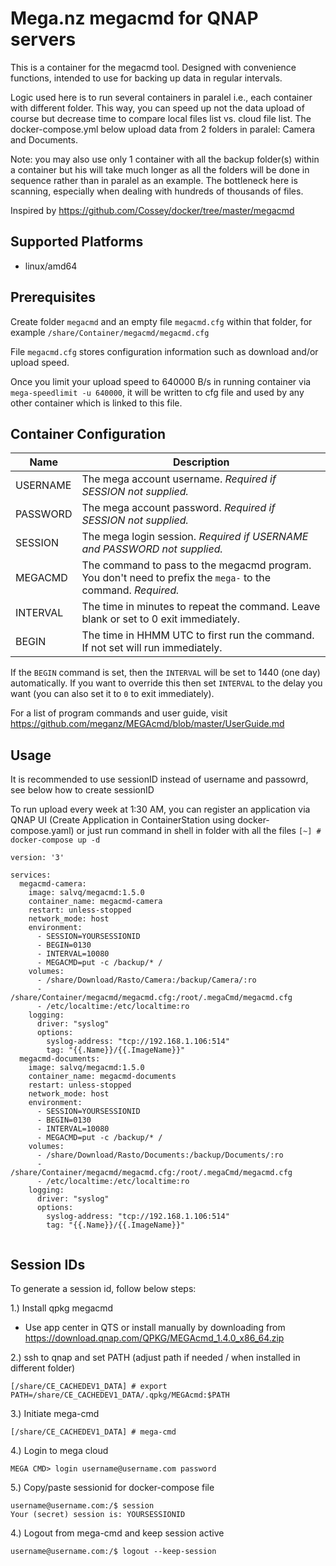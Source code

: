 # Mega.nz megacmd for QNAP servers

This is a container for the megacmd tool. Designed with convenience functions, intended to use for backing up data in regular intervals.

Logic used here is to run several containers in paralel i.e., each container with different folder. This way, you can speed up not the data upload of course but decrease time to compare local files list vs. cloud file list. The docker-compose.yml below upload data from 2 folders in paralel: Camera and Documents.

Note: you may also use only 1 container with all the backup folder(s) within a container but his will take much longer as all the folders will be done in sequence rather than in paralel as an example. The bottleneck here is scanning, especially when dealing with hundreds of thousands of files.

Inspired by https://github.com/Cossey/docker/tree/master/megacmd

## Supported Platforms

* linux/amd64

## Prerequisites

Create folder `megacmd` and an empty file `megacmd.cfg` within that folder, for example `/share/Container/megacmd/megacmd.cfg`

File `megacmd.cfg` stores configuration information such as download and/or upload speed. 

Once you limit your upload speed to 640000 B/s in running container via `mega-speedlimit -u 640000`, it will be written to cfg file and used by any other container which is linked to this file.

## Container Configuration

| Name     | Description                                                                                                 |
| -------- | ----------------------------------------------------------------------------------------------------------- |
| USERNAME | The mega account username. *Required if SESSION not supplied.*                                              |
| PASSWORD | The mega account password. *Required if SESSION not supplied.*                                              |
| SESSION  | The mega login session. *Required if USERNAME and PASSWORD not supplied.*                                   |
| MEGACMD  | The command to pass to the megacmd program. You don't need to prefix the `mega-` to the command. *Required.* |
| INTERVAL | The time in minutes to repeat the command. Leave blank or set to 0 exit immediately.                        |
| BEGIN    | The time in HHMM UTC to first run the command. If not set will run immediately.                             |

If the `BEGIN` command is set, then the `INTERVAL` will be set to 1440 (one day) automatically. If you want to override this then set `INTERVAL` to the delay you want (you can also set it to `0` to exit immediately).

For a list of program commands and user guide, visit https://github.com/meganz/MEGAcmd/blob/master/UserGuide.md

## Usage

It is recommended to use sessionID instead of username and passowrd, see below how to create sessionID

To run upload every week at 1:30 AM, you can register an application via QNAP UI (Create Application in ContainerStation using docker-compose.yaml) or just run command in shell in folder with all the files `[~] # docker-compose up -d`

```
version: '3'

services:
  megacmd-camera:
    image: salvq/megacmd:1.5.0
    container_name: megacmd-camera
    restart: unless-stopped
    network_mode: host
    environment:
      - SESSION=YOURSESSIONID
      - BEGIN=0130
      - INTERVAL=10080
      - MEGACMD=put -c /backup/* /
    volumes:
      - /share/Download/Rasto/Camera:/backup/Camera/:ro
      - /share/Container/megacmd/megacmd.cfg:/root/.megaCmd/megacmd.cfg
      - /etc/localtime:/etc/localtime:ro
    logging:
      driver: "syslog"
      options:
        syslog-address: "tcp://192.168.1.106:514"
        tag: "{{.Name}}/{{.ImageName}}"
  megacmd-documents:
    image: salvq/megacmd:1.5.0
    container_name: megacmd-documents
    restart: unless-stopped
    network_mode: host
    environment:
      - SESSION=YOURSESSIONID
      - BEGIN=0130
      - INTERVAL=10080
      - MEGACMD=put -c /backup/* /
    volumes:
      - /share/Download/Rasto/Documents:/backup/Documents/:ro
      - /share/Container/megacmd/megacmd.cfg:/root/.megaCmd/megacmd.cfg
      - /etc/localtime:/etc/localtime:ro
    logging:
      driver: "syslog"
      options:
        syslog-address: "tcp://192.168.1.106:514"
        tag: "{{.Name}}/{{.ImageName}}"
        
```


## Session IDs

To generate a session id, follow below steps:

1.) Install qpkg megacmd

- Use app center in QTS or install manually by downloading from https://download.qnap.com/QPKG/MEGAcmd_1.4.0_x86_64.zip

2.) ssh to qnap and set PATH (adjust path if needed / when installed in different folder)
```
[/share/CE_CACHEDEV1_DATA] # export PATH=/share/CE_CACHEDEV1_DATA/.qpkg/MEGAcmd:$PATH
```
3.) Initiate mega-cmd
```
[/share/CE_CACHEDEV1_DATA] # mega-cmd
```
4.) Login to mega cloud
```
MEGA CMD> login username@username.com password
```
5.) Copy/paste sessionid for docker-compose file
```
username@username.com:/$ session
Your (secret) session is: YOURSESSIONID
```
4.) Logout from mega-cmd and keep session active
```
username@username.com:/$ logout --keep-session
```
